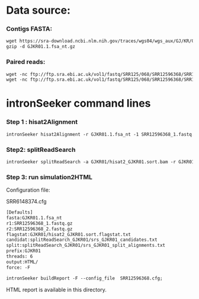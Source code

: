 Data source:
============

### Contigs FASTA: 

```diff
wget https://sra-download.ncbi.nlm.nih.gov/traces/wgs04/wgs_aux/GJ/KR/GJKR01/GJKR01.1.fsa_nt.gz
gzip -d GJKR01.1.fsa_nt.gz
```

### Paired reads:


```diff
wget -nc ftp://ftp.sra.ebi.ac.uk/vol1/fastq/SRR125/068/SRR12596368/SRR12596368_2.fastq.gz
wget -nc ftp://ftp.sra.ebi.ac.uk/vol1/fastq/SRR125/068/SRR12596368/SRR12596368_1.fastq.gz

```

intronSeeker command lines
============================

### Step 1 : hisat2Alignment

```diff
intronSeeker hisat2Alignment -r GJKR01.1.fsa_nt -1 SRR12596368_1.fastq.gz -2 SRR12596368_2.fastq.gz --prefix GJKR01 -o GJKR01 -t 12
```

### Step2: splitReadSearch

```diff
intronSeeker splitReadSearch -a GJKR01/hisat2_GJKR01.sort.bam -r GJKR01.1.fsa_nt --prefix GJKR01 --output splitReadSearch_GJKR01
```

### Step 3: run simulation2HTML

Configuration file:

SRR6148374.cfg


```diff
[Defaults]
fasta:GJKR01.1.fsa_nt
r1:SRR12596368_1.fastq.gz
r2:SRR12596368_2.fastq.gz
flagstat:GJKR01/hisat2_GJKR01.sort.flagstat.txt
candidat:splitReadSearch_GJKR01/srs_GJKR01_candidates.txt
split:splitReadSearch_GJKR01/srs_GJKR01_split_alignments.txt
prefix:GJKR01
threads: 6                
output:HTML/
force: -F
```


```diff
intronSeeker buildReport -F --config_file  SRR12596368.cfg;

```

HTML report is available in this directory.
